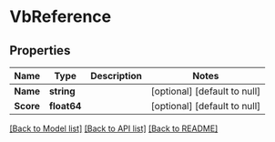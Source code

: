 # VbReference

## Properties
Name | Type | Description | Notes
------------ | ------------- | ------------- | -------------
**Name** | **string** |  | [optional] [default to null]
**Score** | **float64** |  | [optional] [default to null]

[[Back to Model list]](../README.md#documentation-for-models) [[Back to API list]](../README.md#documentation-for-api-endpoints) [[Back to README]](../README.md)


